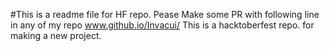 #This is a readme file for HF repo. Pease Make some PR with following line in any of my repo www.github.io/Invacui/
This is a hacktoberfest repo. for making a new project.
